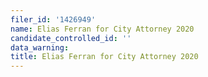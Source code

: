 ```yaml
---
filer_id: '1426949'
name: Elias Ferran for City Attorney 2020
candidate_controlled_id: ''
data_warning:
title: Elias Ferran for City Attorney 2020
---
```

